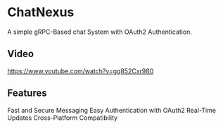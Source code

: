 # ChatNexus
A simple gRPC-Based chat System with OAuth2 Authentication.
## Video
https://www.youtube.com/watch?v=gq852Cxr980

## Features
Fast and Secure Messaging
Easy Authentication with OAuth2
Real-Time Updates
Cross-Platform Compatibility
